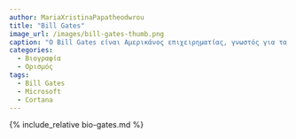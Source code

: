 ```yaml
---
author: MariaXristinaPapatheodwrou
title: "Bill Gates"
image_url: /images/bill-gates-thumb.png
caption: "Ο Bill Gates είναι Αμερικάνος επιχειρηματίας, γνωστός για τα έργα του στην Microsoft."
categories:
  - Βιογραφία 
  - Ορισμός 
tags:
  - Bill Gates 
  - Microsoft 
  - Cortana
---
```


{% include_relative bio-gates.md %}
